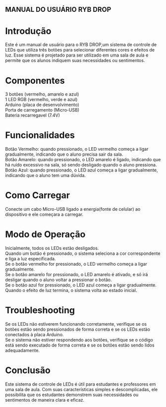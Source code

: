 ## MANUAL DO USUÁRIO RYB DROP

# Introdução

Este é um manual de usuário para o RYB DROP,um sistema de controle de LEDs que utiliza três botões para selecionar diferentes cores e efeitos de luz. Esse sistema é projetado para ser utilizado em uma sala de aula e permite que os alunos indiquem suas necessidades ou sentimentos.

# Componentes

3 botões (vermelho, amarelo e azul)<br>
1 LED RGB (vermelho, verde e azul)<br>
Arduino (placa de desenvolvimento)<br>
Porta de carregamento (Micro-USB) <br>
Bateria recarregavel (7.4V)

# Funcionalidades

Botão Vermelho: quando pressionado, o LED vermelho começa a ligar gradualmente, indicando que o aluno precisa sair da sala.<br>
Botão Amarelo: quando pressionado, o LED amarelo é ligado, indicando que há ruído excessivo na sala, só sendo desligado quando o aluno pressiona.<br>
Botão Azul: quando pressionado, o LED azul começa a ligar gradualmente, indicando que o aluno tem uma dúvida.

# Como Carregar

Conecte um cabo Micro-USB ligado a energia(fonte de celular) ao dispositivo e ele começara a carregar.

# Modo de Operação

Inicialmente, todos os LEDs estão desligados.<br>
Quando um botão é pressionado, o sistema seleciona a cor correspondente e liga a luz especificada.<br>
Se o botão vermelho for pressionado, o LED vermelho começa a ligar gradualmente.<br>
Se o botão amarelo for pressionado, o LED amarelo é ativado, e só irá desligar quando o aluno voltar a pressionar o botão.<br>
Se o botão azul for pressionado, o LED azul começa a ligar gradualmente.<br>
Quando o efeito de luz termina, o sistema volta ao estado inicial.

# Troubleshooting

Se os LEDs não estiverem funcionando corretamente, verifique se os botões estão sendo pressionados de forma correta e se os LEDs estão conectados à placa Arduino.<br>
Se o sistema não estiver respondendo aos botões, verifique se o código está sendo executado de forma correta e se os botões estão sendo lidos adequadamente.


# Conclusão

Este sistema de controle de LEDs é útil para estudantes e professores em uma sala de aula. Com suas características simples e descomplicadas, ele possibilita que os estudantes demonstrem suas necessidades ou sentimentos de maneira clara e eficaz.
<br>

